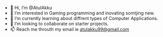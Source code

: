 - 👋 Hi, I’m @AtulAkku
- 👀 I’m interested in Gaming programming and inovating somtjing new.
- 🌱 I’m currently learning about diffrent types of Computer Applications.
- 💞️ I’m looking to collaborate on starter projects.
- 📫 Reach me throuth my email ie atulakku99@gmail.com

<!---
AtulAkku/AtulAkku is a ✨ special ✨ repository because its `README.md` (this file) appears on your GitHub profile.
You can click the Preview link to take a look at your changes.
--->
